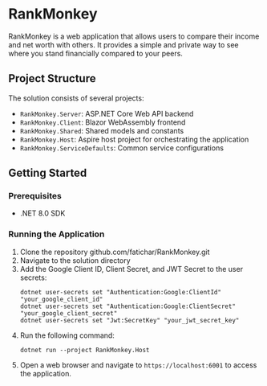# RankMonkey

RankMonkey is a web application that allows users to compare their income and net worth with others. It provides a simple and private way to see where you stand financially compared to your peers.

## Project Structure

The solution consists of several projects:

- `RankMonkey.Server`: ASP.NET Core Web API backend
- `RankMonkey.Client`: Blazor WebAssembly frontend
- `RankMonkey.Shared`: Shared models and constants
- `RankMonkey.Host`: Aspire host project for orchestrating the application
- `RankMonkey.ServiceDefaults`: Common service configurations

## Getting Started

### Prerequisites

- .NET 8.0 SDK

### Running the Application

1. Clone the repository github.com/fatichar/RankMonkey.git
2. Navigate to the solution directory
3. Add the Google Client ID, Client Secret, and JWT Secret to the user secrets:
   ```
   dotnet user-secrets set "Authentication:Google:ClientId" "your_google_client_id"
   dotnet user-secrets set "Authentication:Google:ClientSecret" "your_google_client_secret"
   dotnet user-secrets set "Jwt:SecretKey" "your_jwt_secret_key"
   ```
4. Run the following command:
   ```
   dotnet run --project RankMonkey.Host
   ```
5. Open a web browser and navigate to `https://localhost:6001` to access the application.

